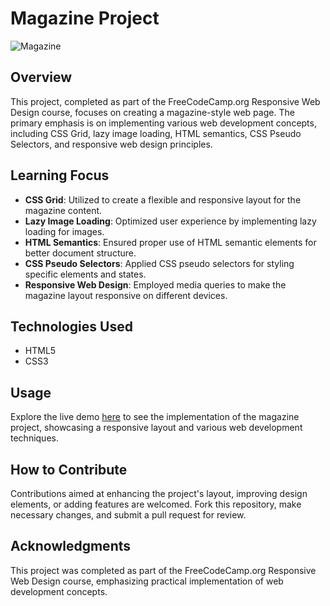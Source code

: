# Magazine Project

![Magazine](https://github.com/Salf1-Sabit/Magazine/assets/70028517/e9a1b6c4-a264-4bb6-90c7-c7d46ccd8a96)

## Overview
This project, completed as part of the FreeCodeCamp.org Responsive Web Design course, focuses on creating a magazine-style web page. The primary emphasis is on implementing various web development concepts, including CSS Grid, lazy image loading, HTML semantics, CSS Pseudo Selectors, and responsive web design principles.

## Learning Focus
- **CSS Grid**: Utilized to create a flexible and responsive layout for the magazine content.
- **Lazy Image Loading**: Optimized user experience by implementing lazy loading for images.
- **HTML Semantics**: Ensured proper use of HTML semantic elements for better document structure.
- **CSS Pseudo Selectors**: Applied CSS pseudo selectors for styling specific elements and states.
- **Responsive Web Design**: Employed media queries to make the magazine layout responsive on different devices.

## Technologies Used
- HTML5
- CSS3

## Usage
Explore the live demo [here](https://magazine-99.netlify.app/) to see the implementation of the magazine project, showcasing a responsive layout and various web development techniques.

## How to Contribute
Contributions aimed at enhancing the project's layout, improving design elements, or adding features are welcomed. Fork this repository, make necessary changes, and submit a pull request for review.

## Acknowledgments
This project was completed as part of the FreeCodeCamp.org Responsive Web Design course, emphasizing practical implementation of web development concepts.
